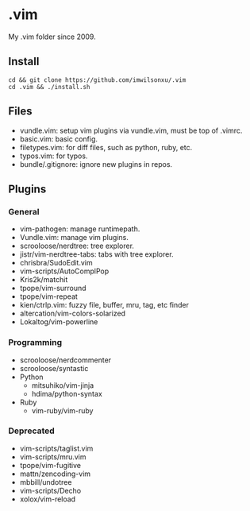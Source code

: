 # .vim

My .vim folder since 2009.

## Install

    cd && git clone https://github.com/imwilsonxu/.vim
    cd .vim && ./install.sh

## Files

* vundle.vim: setup vim plugins via vundle.vim, must be top of .vimrc.
* basic.vim: basic config.
* filetypes.vim: for diff files, such as python, ruby, etc.
* typos.vim: for typos.
* bundle/.gitignore: ignore new plugins in repos.

## Plugins

### General

* vim-pathogen: manage runtimepath.
* Vundle.vim: manage vim plugins.
* scrooloose/nerdtree: tree explorer.
* jistr/vim-nerdtree-tabs: tabs with tree explorer.
* chrisbra/SudoEdit.vim
* vim-scripts/AutoComplPop
* Kris2k/matchit
* tpope/vim-surround
* tpope/vim-repeat
* kien/ctrlp.vim: fuzzy file, buffer, mru, tag, etc finder
* altercation/vim-colors-solarized
* Lokaltog/vim-powerline

### Programming

* scrooloose/nerdcommenter
* scrooloose/syntastic
* Python
    * mitsuhiko/vim-jinja
    * hdima/python-syntax
* Ruby
    * vim-ruby/vim-ruby

### Deprecated

* vim-scripts/taglist.vim
* vim-scripts/mru.vim
* tpope/vim-fugitive
* mattn/zencoding-vim
* mbbill/undotree
* vim-scripts/Decho
* xolox/vim-reload
